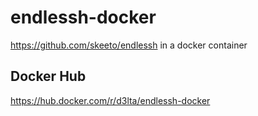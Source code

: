 # endlessh-docker
https://github.com/skeeto/endlessh in a docker container

## Docker Hub
https://hub.docker.com/r/d3lta/endlessh-docker

